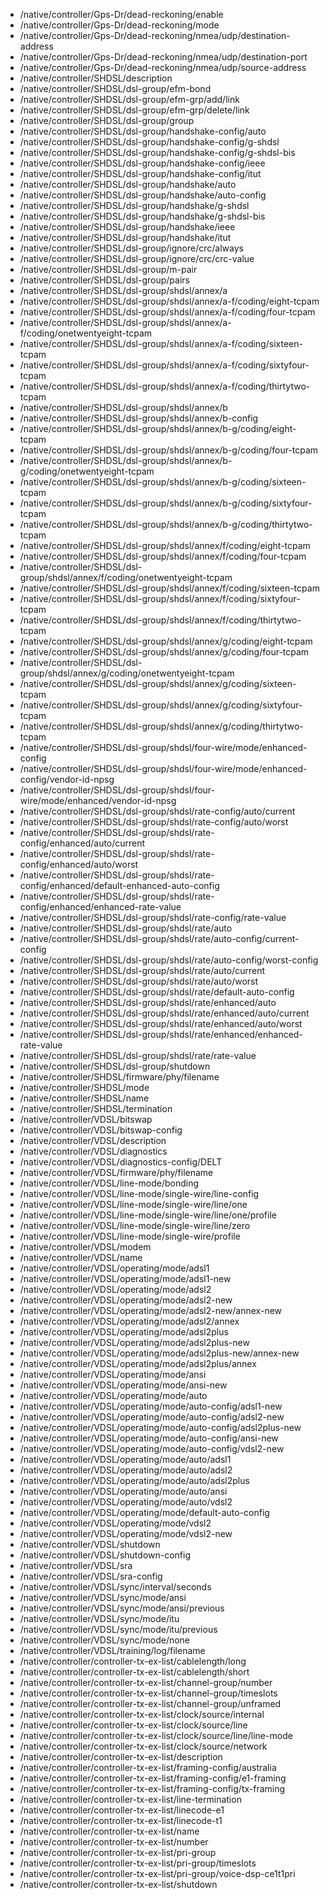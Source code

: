- /native/controller/Gps-Dr/dead-reckoning/enable
- /native/controller/Gps-Dr/dead-reckoning/mode
- /native/controller/Gps-Dr/dead-reckoning/nmea/udp/destination-address
- /native/controller/Gps-Dr/dead-reckoning/nmea/udp/destination-port
- /native/controller/Gps-Dr/dead-reckoning/nmea/udp/source-address
- /native/controller/SHDSL/description
- /native/controller/SHDSL/dsl-group/efm-bond
- /native/controller/SHDSL/dsl-group/efm-grp/add/link
- /native/controller/SHDSL/dsl-group/efm-grp/delete/link
- /native/controller/SHDSL/dsl-group/group
- /native/controller/SHDSL/dsl-group/handshake-config/auto
- /native/controller/SHDSL/dsl-group/handshake-config/g-shdsl
- /native/controller/SHDSL/dsl-group/handshake-config/g-shdsl-bis
- /native/controller/SHDSL/dsl-group/handshake-config/ieee
- /native/controller/SHDSL/dsl-group/handshake-config/itut
- /native/controller/SHDSL/dsl-group/handshake/auto
- /native/controller/SHDSL/dsl-group/handshake/auto-config
- /native/controller/SHDSL/dsl-group/handshake/g-shdsl
- /native/controller/SHDSL/dsl-group/handshake/g-shdsl-bis
- /native/controller/SHDSL/dsl-group/handshake/ieee
- /native/controller/SHDSL/dsl-group/handshake/itut
- /native/controller/SHDSL/dsl-group/ignore/crc/always
- /native/controller/SHDSL/dsl-group/ignore/crc/crc-value
- /native/controller/SHDSL/dsl-group/m-pair
- /native/controller/SHDSL/dsl-group/pairs
- /native/controller/SHDSL/dsl-group/shdsl/annex/a
- /native/controller/SHDSL/dsl-group/shdsl/annex/a-f/coding/eight-tcpam
- /native/controller/SHDSL/dsl-group/shdsl/annex/a-f/coding/four-tcpam
- /native/controller/SHDSL/dsl-group/shdsl/annex/a-f/coding/onetwentyeight-tcpam
- /native/controller/SHDSL/dsl-group/shdsl/annex/a-f/coding/sixteen-tcpam
- /native/controller/SHDSL/dsl-group/shdsl/annex/a-f/coding/sixtyfour-tcpam
- /native/controller/SHDSL/dsl-group/shdsl/annex/a-f/coding/thirtytwo-tcpam
- /native/controller/SHDSL/dsl-group/shdsl/annex/b
- /native/controller/SHDSL/dsl-group/shdsl/annex/b-config
- /native/controller/SHDSL/dsl-group/shdsl/annex/b-g/coding/eight-tcpam
- /native/controller/SHDSL/dsl-group/shdsl/annex/b-g/coding/four-tcpam
- /native/controller/SHDSL/dsl-group/shdsl/annex/b-g/coding/onetwentyeight-tcpam
- /native/controller/SHDSL/dsl-group/shdsl/annex/b-g/coding/sixteen-tcpam
- /native/controller/SHDSL/dsl-group/shdsl/annex/b-g/coding/sixtyfour-tcpam
- /native/controller/SHDSL/dsl-group/shdsl/annex/b-g/coding/thirtytwo-tcpam
- /native/controller/SHDSL/dsl-group/shdsl/annex/f/coding/eight-tcpam
- /native/controller/SHDSL/dsl-group/shdsl/annex/f/coding/four-tcpam
- /native/controller/SHDSL/dsl-group/shdsl/annex/f/coding/onetwentyeight-tcpam
- /native/controller/SHDSL/dsl-group/shdsl/annex/f/coding/sixteen-tcpam
- /native/controller/SHDSL/dsl-group/shdsl/annex/f/coding/sixtyfour-tcpam
- /native/controller/SHDSL/dsl-group/shdsl/annex/f/coding/thirtytwo-tcpam
- /native/controller/SHDSL/dsl-group/shdsl/annex/g/coding/eight-tcpam
- /native/controller/SHDSL/dsl-group/shdsl/annex/g/coding/four-tcpam
- /native/controller/SHDSL/dsl-group/shdsl/annex/g/coding/onetwentyeight-tcpam
- /native/controller/SHDSL/dsl-group/shdsl/annex/g/coding/sixteen-tcpam
- /native/controller/SHDSL/dsl-group/shdsl/annex/g/coding/sixtyfour-tcpam
- /native/controller/SHDSL/dsl-group/shdsl/annex/g/coding/thirtytwo-tcpam
- /native/controller/SHDSL/dsl-group/shdsl/four-wire/mode/enhanced-config
- /native/controller/SHDSL/dsl-group/shdsl/four-wire/mode/enhanced-config/vendor-id-npsg
- /native/controller/SHDSL/dsl-group/shdsl/four-wire/mode/enhanced/vendor-id-npsg
- /native/controller/SHDSL/dsl-group/shdsl/rate-config/auto/current
- /native/controller/SHDSL/dsl-group/shdsl/rate-config/auto/worst
- /native/controller/SHDSL/dsl-group/shdsl/rate-config/enhanced/auto/current
- /native/controller/SHDSL/dsl-group/shdsl/rate-config/enhanced/auto/worst
- /native/controller/SHDSL/dsl-group/shdsl/rate-config/enhanced/default-enhanced-auto-config
- /native/controller/SHDSL/dsl-group/shdsl/rate-config/enhanced/enhanced-rate-value
- /native/controller/SHDSL/dsl-group/shdsl/rate-config/rate-value
- /native/controller/SHDSL/dsl-group/shdsl/rate/auto
- /native/controller/SHDSL/dsl-group/shdsl/rate/auto-config/current-config
- /native/controller/SHDSL/dsl-group/shdsl/rate/auto-config/worst-config
- /native/controller/SHDSL/dsl-group/shdsl/rate/auto/current
- /native/controller/SHDSL/dsl-group/shdsl/rate/auto/worst
- /native/controller/SHDSL/dsl-group/shdsl/rate/default-auto-config
- /native/controller/SHDSL/dsl-group/shdsl/rate/enhanced/auto
- /native/controller/SHDSL/dsl-group/shdsl/rate/enhanced/auto/current
- /native/controller/SHDSL/dsl-group/shdsl/rate/enhanced/auto/worst
- /native/controller/SHDSL/dsl-group/shdsl/rate/enhanced/enhanced-rate-value
- /native/controller/SHDSL/dsl-group/shdsl/rate/rate-value
- /native/controller/SHDSL/dsl-group/shutdown
- /native/controller/SHDSL/firmware/phy/filename
- /native/controller/SHDSL/mode
- /native/controller/SHDSL/name
- /native/controller/SHDSL/termination
- /native/controller/VDSL/bitswap
- /native/controller/VDSL/bitswap-config
- /native/controller/VDSL/description
- /native/controller/VDSL/diagnostics
- /native/controller/VDSL/diagnostics-config/DELT
- /native/controller/VDSL/firmware/phy/filename
- /native/controller/VDSL/line-mode/bonding
- /native/controller/VDSL/line-mode/single-wire/line-config
- /native/controller/VDSL/line-mode/single-wire/line/one
- /native/controller/VDSL/line-mode/single-wire/line/one/profile
- /native/controller/VDSL/line-mode/single-wire/line/zero
- /native/controller/VDSL/line-mode/single-wire/profile
- /native/controller/VDSL/modem
- /native/controller/VDSL/name
- /native/controller/VDSL/operating/mode/adsl1
- /native/controller/VDSL/operating/mode/adsl1-new
- /native/controller/VDSL/operating/mode/adsl2
- /native/controller/VDSL/operating/mode/adsl2-new
- /native/controller/VDSL/operating/mode/adsl2-new/annex-new
- /native/controller/VDSL/operating/mode/adsl2/annex
- /native/controller/VDSL/operating/mode/adsl2plus
- /native/controller/VDSL/operating/mode/adsl2plus-new
- /native/controller/VDSL/operating/mode/adsl2plus-new/annex-new
- /native/controller/VDSL/operating/mode/adsl2plus/annex
- /native/controller/VDSL/operating/mode/ansi
- /native/controller/VDSL/operating/mode/ansi-new
- /native/controller/VDSL/operating/mode/auto
- /native/controller/VDSL/operating/mode/auto-config/adsl1-new
- /native/controller/VDSL/operating/mode/auto-config/adsl2-new
- /native/controller/VDSL/operating/mode/auto-config/adsl2plus-new
- /native/controller/VDSL/operating/mode/auto-config/ansi-new
- /native/controller/VDSL/operating/mode/auto-config/vdsl2-new
- /native/controller/VDSL/operating/mode/auto/adsl1
- /native/controller/VDSL/operating/mode/auto/adsl2
- /native/controller/VDSL/operating/mode/auto/adsl2plus
- /native/controller/VDSL/operating/mode/auto/ansi
- /native/controller/VDSL/operating/mode/auto/vdsl2
- /native/controller/VDSL/operating/mode/default-auto-config
- /native/controller/VDSL/operating/mode/vdsl2
- /native/controller/VDSL/operating/mode/vdsl2-new
- /native/controller/VDSL/shutdown
- /native/controller/VDSL/shutdown-config
- /native/controller/VDSL/sra
- /native/controller/VDSL/sra-config
- /native/controller/VDSL/sync/interval/seconds
- /native/controller/VDSL/sync/mode/ansi
- /native/controller/VDSL/sync/mode/ansi/previous
- /native/controller/VDSL/sync/mode/itu
- /native/controller/VDSL/sync/mode/itu/previous
- /native/controller/VDSL/sync/mode/none
- /native/controller/VDSL/training/log/filename
- /native/controller/controller-tx-ex-list/cablelength/long
- /native/controller/controller-tx-ex-list/cablelength/short
- /native/controller/controller-tx-ex-list/channel-group/number
- /native/controller/controller-tx-ex-list/channel-group/timeslots
- /native/controller/controller-tx-ex-list/channel-group/unframed
- /native/controller/controller-tx-ex-list/clock/source/internal
- /native/controller/controller-tx-ex-list/clock/source/line
- /native/controller/controller-tx-ex-list/clock/source/line/line-mode
- /native/controller/controller-tx-ex-list/clock/source/network
- /native/controller/controller-tx-ex-list/description
- /native/controller/controller-tx-ex-list/framing-config/australia
- /native/controller/controller-tx-ex-list/framing-config/e1-framing
- /native/controller/controller-tx-ex-list/framing-config/tx-framing
- /native/controller/controller-tx-ex-list/line-termination
- /native/controller/controller-tx-ex-list/linecode-e1
- /native/controller/controller-tx-ex-list/linecode-t1
- /native/controller/controller-tx-ex-list/name
- /native/controller/controller-tx-ex-list/number
- /native/controller/controller-tx-ex-list/pri-group
- /native/controller/controller-tx-ex-list/pri-group/timeslots
- /native/controller/controller-tx-ex-list/pri-group/voice-dsp-ce1t1pri
- /native/controller/controller-tx-ex-list/shutdown
